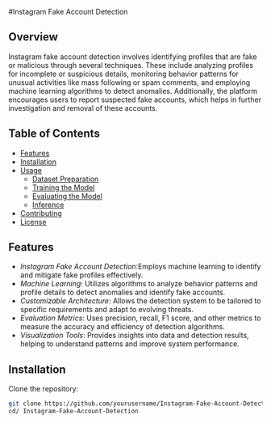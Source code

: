 #Instagram Fake Account Detection
## Overview
Instagram fake account detection involves identifying profiles that are fake or malicious through several techniques. These include analyzing profiles for incomplete or suspicious details, monitoring behavior patterns for unusual activities like mass following or spam comments, and employing machine learning algorithms to detect anomalies. Additionally, the platform encourages users to report suspected fake accounts, which helps in further investigation and removal of these accounts.

## Table of Contents
- [Features](#features)
- [Installation](#installation)
- [Usage](#usage)
  - [Dataset Preparation](#dataset-preparation)
  - [Training the Model](#training-the-model)
  - [Evaluating the Model](#evaluating-the-model)
  - [Inference](#inference)
- [Contributing](#contributing)
- [License](#license)

## Features
- *Instagram Fake Account Detection*:Employs machine learning to identify and mitigate fake profiles effectively.
- *Machine Learning*: Utilizes algorithms to analyze behavior patterns and profile details to detect anomalies and identify fake accounts.
- *Customizable Architecture*: Allows the detection system to be tailored to specific requirements and adapt to evolving threats.
- *Evaluation Metrics*: Uses precision, recall, F1 score, and other metrics to measure the accuracy and efficiency of detection algorithms.
- *Visualization Tools*: Provides insights into data and detection results, helping to understand patterns and improve system performance.






## Installation
Clone the repository:
```bash
git clone https://github.com/yourusername/Instagram-Fake-Account-Detection.git
cd/ Instagram-Fake-Account-Detection
